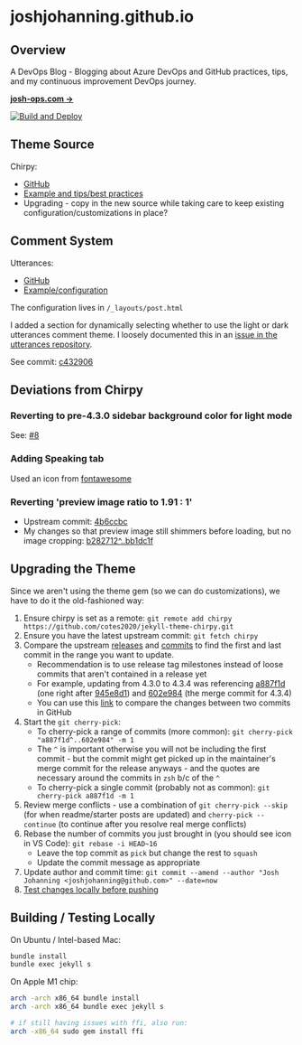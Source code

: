 # joshjohanning.github.io

## Overview

A DevOps Blog  - Blogging about Azure DevOps and GitHub practices, tips, and my continuous improvement DevOps journey.

[**josh-ops.com →**](https://josh-ops.com)

[![Build and Deploy](https://github.com/joshjohanning/joshjohanning.github.io/actions/workflows/pages-deploy.yml/badge.svg?branch=main)](https://github.com/joshjohanning/joshjohanning.github.io/actions/workflows/pages-deploy.yml)

## Theme Source

Chirpy:
* [GitHub](https://github.com/cotes2020/jekyll-theme-chirpy)
* [Example and tips/best practices](https://chirpy.cotes.info/)
* Upgrading - copy in the new source while taking care to keep existing configuration/customizations in place? 

## Comment System

Utterances:
* [GitHub](https://github.com/utterance/utterances)
* [Example/configuration](https://utteranc.es/)

The configuration lives in `/_layouts/post.html`

I added a section for dynamically selecting whether to use the light or dark utterances comment theme. I loosely documented this in an [issue in the utterances repository](https://github.com/utterance/utterances/issues/549#issuecomment-917091550).

See commit: [c432906](https://github.com/joshjohanning/joshjohanning.github.io/commit/c432906dcb3f5f66c1b9dee9dd2bde41c50f8332)

## Deviations from Chirpy

### Reverting to pre-4.3.0 sidebar background color for light mode

See: [#8](https://github.com/joshjohanning/joshjohanning.github.io/pull/8)

### Adding Speaking tab

Used an icon from [fontawesome](https://fontawesome.com/v4/icons/)

### Reverting 'preview image ratio to 1.91 : 1'

- Upstream commit: [4b6ccbc](https://github.com/cotes2020/jekyll-theme-chirpy/commit/4b6ccbcbccce27b9fcb035812efefe4eb69301cf)
- My changes so that preview image still shimmers before loading, but no image cropping: [b282712^..bb1dc1f](https://github.com/joshjohanning/joshjohanning.github.io/compare/b282712087028da95e292e3159d20cdf63d59feb^..bb1dc1f1bdbba4ee7d62858d834e0ca19f7745db)

## Upgrading the Theme

Since we aren't using the theme gem (so we can do customizations), we have to do it the old-fashioned way: 

1. Ensure chirpy is set as a remote: `git remote add chirpy https://github.com/cotes2020/jekyll-theme-chirpy.git`
1. Ensure you have the latest upstream commit: `git fetch chirpy`
1. Compare the upstream [releases](https://github.com/cotes2020/jekyll-theme-chirpy/releases) and [commits](https://github.com/cotes2020/jekyll-theme-chirpy/commits/master) to find the first and last commit in the range you want to update. 
    - Recommendation is to use release tag milestones instead of loose commits that aren't contained in a release yet
    - For example, updating from 4.3.0 to 4.3.4 was referencing [a887f1d](https://github.com/cotes2020/jekyll-theme-chirpy/commit/a887f1d57d9ac8e08c789c6201147bf68c459573) (one right after [945e8d1](https://github.com/cotes2020/jekyll-theme-chirpy/commit/945e8d195393f73f38c4782cb31b808f09acc6f5)) and [602e984](https://github.com/cotes2020/jekyll-theme-chirpy/commit/602e98448d419e9c5710cb0c8a002a6538562150) (the merge commit for 4.3.4)
    - You can use this [link](https://github.com/cotes2020/jekyll-theme-chirpy/compare/a887f1d^..602e984) to compare the changes between two commits in GitHub
1. Start the `git cherry-pick`:
    - To cherry-pick a range of commits (more common): `git cherry-pick "a887f1d^..602e984" -m 1`
    - The `^` is important otherwise you will not be including the first commit - but the commit might get picked up in the maintainer's merge commit for the release anyways - and the quotes are necessary around the commits in `zsh` b/c of the `^`
    - To cherry-pick a single commit (probably not as common): `git cherry-pick a887f1d -m 1`
1. Review merge conflicts - use a combination of `git cherry-pick --skip` (for when readme/starter posts are updated) and `cherry-pick --continue` (to continue after you resolve real merge conflicts)
1. Rebase the number of commits you just brought in (you should see icon in VS Code): `git rebase -i HEAD~16`
    - Leave the top commit as `pick` but change the rest to `squash`
    - Update the commit message as appropriate
1. Update author and commit time: `git commit --amend --author "Josh Johanning <joshjohanning@github.com>" --date=now`
1. [Test changes locally before pushing](#building--testing-locally) 

## Building / Testing Locally

On Ubuntu / Intel-based Mac:

```sh
bundle install
bundle exec jekyll s
```

On Apple M1 chip:

```sh
arch -arch x86_64 bundle install
arch -arch x86_64 bundle exec jekyll s

# if still having issues with ffi, also run:
arch -x86_64 sudo gem install ffi
```
